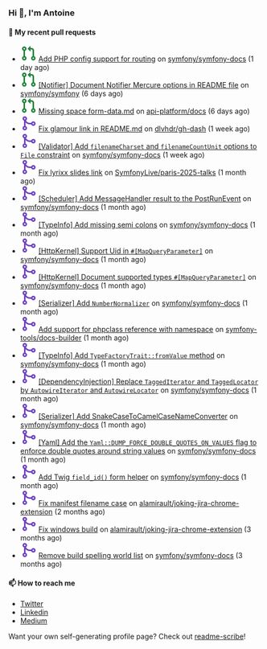 ### Hi 👋, I'm Antoine

#### 👷 My recent pull requests

- ![](./assets/pr-open.svg) [Add PHP config support for routing](https://github.com/symfony/symfony-docs/pull/20923) on [symfony/symfony-docs](https://github.com/symfony/symfony-docs) (1 day ago)
- ![](./assets/pr-open.svg) [[Notifier] Document Notifier Mercure options in README file](https://github.com/symfony/symfony/pull/60259) on [symfony/symfony](https://github.com/symfony/symfony) (6 days ago)
- ![](./assets/pr-open.svg) [Missing space form-data.md](https://github.com/api-platform/docs/pull/2157) on [api-platform/docs](https://github.com/api-platform/docs) (6 days ago)
- ![](./assets/pr-merged.svg) [Fix glamour link in README.md](https://github.com/dlvhdr/gh-dash/pull/564) on [dlvhdr/gh-dash](https://github.com/dlvhdr/gh-dash) (1 week ago)
- ![](./assets/pr-merged.svg) [[Validator] Add `filenameCharset` and `filenameCountUnit` options to `File` constraint](https://github.com/symfony/symfony-docs/pull/20906) on [symfony/symfony-docs](https://github.com/symfony/symfony-docs) (1 week ago)
- ![](./assets/pr-merged.svg) [Fix lyrixx slides link](https://github.com/SymfonyLive/paris-2025-talks/pull/1) on [SymfonyLive/paris-2025-talks](https://github.com/SymfonyLive/paris-2025-talks) (1 month ago)
- ![](./assets/pr-merged.svg) [[Scheduler] Add MessageHandler result to the PostRunEvent](https://github.com/symfony/symfony-docs/pull/20804) on [symfony/symfony-docs](https://github.com/symfony/symfony-docs) (1 month ago)
- ![](./assets/pr-merged.svg) [[TypeInfo] Add missing semi colons](https://github.com/symfony/symfony-docs/pull/20788) on [symfony/symfony-docs](https://github.com/symfony/symfony-docs) (1 month ago)
- ![](./assets/pr-merged.svg) [[HttpKernel] Support Uid in `#[MapQueryParameter]`](https://github.com/symfony/symfony-docs/pull/20784) on [symfony/symfony-docs](https://github.com/symfony/symfony-docs) (1 month ago)
- ![](./assets/pr-merged.svg) [[HttpKernel] Document supported types `#[MapQueryParameter]`](https://github.com/symfony/symfony-docs/pull/20783) on [symfony/symfony-docs](https://github.com/symfony/symfony-docs) (1 month ago)
- ![](./assets/pr-merged.svg) [[Serializer] Add `NumberNormalizer`](https://github.com/symfony/symfony-docs/pull/20782) on [symfony/symfony-docs](https://github.com/symfony/symfony-docs) (1 month ago)
- ![](./assets/pr-merged.svg) [Add support for phpclass reference with namespace](https://github.com/symfony-tools/docs-builder/pull/190) on [symfony-tools/docs-builder](https://github.com/symfony-tools/docs-builder) (1 month ago)
- ![](./assets/pr-merged.svg) [[TypeInfo] Add `TypeFactoryTrait::fromValue` method](https://github.com/symfony/symfony-docs/pull/20781) on [symfony/symfony-docs](https://github.com/symfony/symfony-docs) (1 month ago)
- ![](./assets/pr-merged.svg) [[DependencyInjection] Replace `TaggedIterator` and `TaggedLocator` by `AutowireIterator` and `AutowireLocator`](https://github.com/symfony/symfony-docs/pull/20775) on [symfony/symfony-docs](https://github.com/symfony/symfony-docs) (1 month ago)
- ![](./assets/pr-merged.svg) [[Serializer] Add SnakeCaseToCamelCaseNameConverter](https://github.com/symfony/symfony-docs/pull/20774) on [symfony/symfony-docs](https://github.com/symfony/symfony-docs) (1 month ago)
- ![](./assets/pr-merged.svg) [[Yaml] Add the `Yaml::DUMP_FORCE_DOUBLE_QUOTES_ON_VALUES` flag to enforce double quotes around string values](https://github.com/symfony/symfony-docs/pull/20758) on [symfony/symfony-docs](https://github.com/symfony/symfony-docs) (1 month ago)
- ![](./assets/pr-merged.svg) [Add Twig `field_id()` form helper](https://github.com/symfony/symfony-docs/pull/20757) on [symfony/symfony-docs](https://github.com/symfony/symfony-docs) (1 month ago)
- ![](./assets/pr-merged.svg) [Fix manifest filename case](https://github.com/alamirault/joking-jira-chrome-extension/pull/5) on [alamirault/joking-jira-chrome-extension](https://github.com/alamirault/joking-jira-chrome-extension) (2 months ago)
- ![](./assets/pr-merged.svg) [Fix windows build](https://github.com/alamirault/joking-jira-chrome-extension/pull/4) on [alamirault/joking-jira-chrome-extension](https://github.com/alamirault/joking-jira-chrome-extension) (3 months ago)
- ![](./assets/pr-merged.svg) [Remove build spelling world list](https://github.com/symfony/symfony-docs/pull/20563) on [symfony/symfony-docs](https://github.com/symfony/symfony-docs) (3 months ago)

#### 📫 How to reach me

- [Twitter](https://twitter.com/a_lamirault)
- [Linkedin](https://www.linkedin.com/in/antoine-lamirault-9a9a9a107/)
- [Medium](https://alamirault.medium.com)

Want your own self-generating profile page? Check out [readme-scribe](https://github.com/muesli/readme-scribe)!
